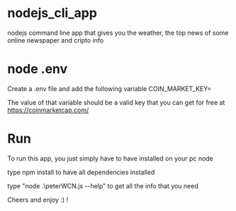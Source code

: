 # nodejs_cli_app
nodejs command line app that gives you the weather, the top news of some online newspaper and cripto info

# node .env
Create a .env file and add the following variable
COIN_MARKET_KEY=

The value of that variable should be a valid key that you can get for free at https://coinmarketcap.com/

# Run
To run this app, you just simply have to have installed on your pc node

type npm install to have all dependencies installed

type "node .\peterWCN.js --help" to get all the info that you need

Cheers and enjoy :) !
